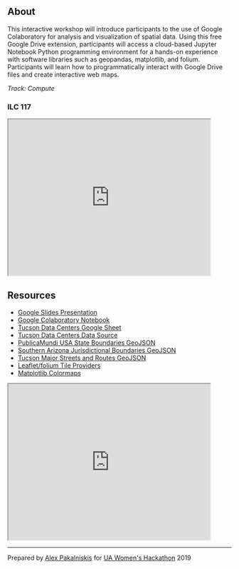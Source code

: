 ## About
This interactive workshop will introduce participants to the use of Google Colaboratory for analysis and visualization of spatial data. Using this free Google Drive extension, participants will access a cloud-based Jupyter Notebook Python programming environment for a hands-on experience with software libraries such as geopandas, matplotlib, and folium. Participants will learn how to programmatically interact with Google Drive files and create interactive web maps.

*Track: Compute*

### ILC 117


<html>
  <iframe src="https://maps.arizona.edu/room/?room=0117&bldg=0070.00"  height="350" width="90%"></iframe>
</html>


<br>

## Resources
* [Google Slides Presentation](https://docs.google.com/presentation/d/1B1aVZzVwFXgPm_5k5YjAzR5E62CSidT7vU1piwKIL6o/edit?usp=sharing)
* [Google Colaboratory Notebook](https://colab.research.google.com/drive/1N3qZmh_1taDVKIwrA8vQ2e-V5TqFr2RI)
* [Tucson Data Centers Google Sheet](https://docs.google.com/spreadsheets/d/1xOpiV58l76stT406ecqlc-wp8MqN3X-hCo-EJxouKsg/view#gid=0)
* [Tucson Data Centers Data Source](https://www.datacentermap.com/usa/arizona/tucson/map.html)
* [PublicaMundi USA State Boundaries GeoJSON](https://raw.githubusercontent.com/PublicaMundi/MappingAPI/master/data/geojson/us-states.json")
* [Southern Arizona Jurisdictional Boundaries GeoJSON](https://opendata.arcgis.com/datasets/b53bbe832e4e4d94a31730b596487d28_0.geojson)
* [Tucson Major Streets and Routes GeoJSON](https://opendata.arcgis.com/datasets/c6d21082e6d248f0b7db0ff4f6f0ed8e_7.geojson)
* [Leaflet/folium Tile Providers](https://leaflet-extras.github.io/leaflet-providers/preview/)
* [Matplotlib Colormaps](https://matplotlib.org/3.1.1/gallery/color/colormap_reference.html)



<html>
  <iframe src="https://nbviewer.jupyter.org/github/alex-pakalniskis/ua-womens-hackathon-2019/blob/master/assets/html/tucson_data_centers.html" height="350" width="90%"></iframe>
</html>

---
Prepared by [Alex Pakalniskis](https://alexpakalniskis.com) for [UA Women's Hackathon](https://womenshackathon.arizona.edu/) 2019
